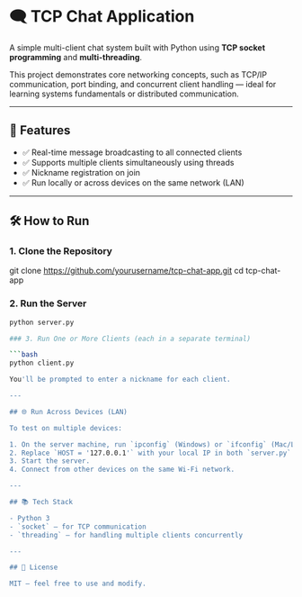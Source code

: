 # 🗨️ TCP Chat Application

A simple multi-client chat system built with Python using **TCP socket programming** and **multi-threading**.

This project demonstrates core networking concepts, such as TCP/IP communication, port binding, and concurrent client handling — ideal for learning systems fundamentals or distributed communication.

---

## 🚀 Features

- ✅ Real-time message broadcasting to all connected clients
- ✅ Supports multiple clients simultaneously using threads
- ✅ Nickname registration on join
- ✅ Run locally or across devices on the same network (LAN)

---

## 🛠 How to Run

### 1. Clone the Repository


git clone https://github.com/yourusername/tcp-chat-app.git
cd tcp-chat-app

### 2. Run the Server

```bash
python server.py

### 3. Run One or More Clients (each in a separate terminal)

```bash
python client.py

You'll be prompted to enter a nickname for each client.

---

## 🌐 Run Across Devices (LAN)

To test on multiple devices:

1. On the server machine, run `ipconfig` (Windows) or `ifconfig` (Mac/Linux) to get your local IP.
2. Replace `HOST = '127.0.0.1'` with your local IP in both `server.py` and `client.py`.
3. Start the server.
4. Connect from other devices on the same Wi-Fi network.

---

## 📚 Tech Stack

- Python 3
- `socket` – for TCP communication
- `threading` – for handling multiple clients concurrently

---

## 📎 License

MIT – feel free to use and modify.
